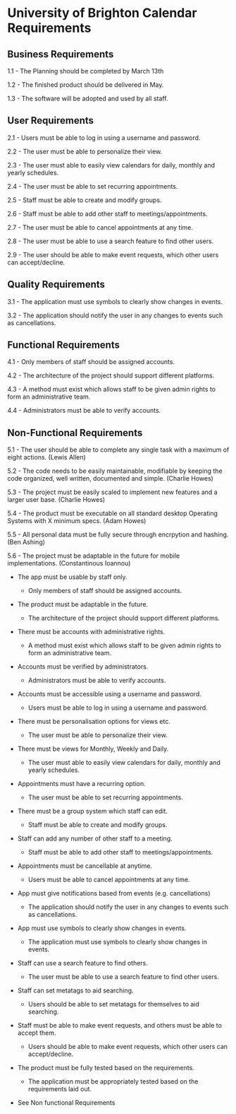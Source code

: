# University of Brighton Calendar Requirements

## Business Requirements

1.1 - The Planning should be completed by March 13th

1.2 - The finished product should be delivered in May.

1.3 - The software will be adopted and used by all staff.

## User Requirements

2.1 - Users must be able to log in using a username and password.

2.2 - The user must be able to personalize their view.

2.3 - The user must able to easily view calendars for daily, monthly and yearly schedules.

2.4 - The user must be able to set recurring appointments.

2.5 - Staff must be able to create and modify groups.

2.6 - Staff must be able to add other staff to meetings/appointments.

2.7 - The user must be able to cancel appointments at any time.

2.8 - The user must be able to use a search feature to find other users.

2.9 - The user should be able to make event requests, which other users can accept/decline.

## Quality Requirements

3.1 - The application must use symbols to clearly show changes in events.

3.2 - The application should notify the user in any changes to events such as cancellations.

## Functional Requirements

4.1 - Only members of staff should be assigned accounts.

4.2 - The architecture of the project should support different platforms.

4.3 - A method must exist which allows staff to be given admin rights to form an administrative team.

4.4 - Administrators must be able to verify accounts.

## Non-Functional Requirements

5.1 - The user should be able to complete any single task with a maximum of eight actions. (Lewis Allen)

5.2 - The code needs to be easily maintainable, modifiable by keeping the code organized, well written, documented and simple. (Charlie Howes)

5.3 - The project must be easily scaled to implement new features and a larger user base. (Charlie Howes)

5.4 - The product must be executable on all standard desktop Operating Systems with X minimum specs. (Adam Howes)

5.5 - All personal data must be fully secure through encrpytion and hashing. (Ben Ashing)

5.6 - The project must be adaptable in the future for mobile implementations. (Constantinous Ioannou)

- The app must be usable by staff only.
  - Only members of staff should be assigned accounts.

- The product must be adaptable in the future.
  - The architecture of the project should support different platforms.

- There must be accounts with administrative rights.
  - A method must exist which allows staff to be given admin rights to form an administrative team.

- Accounts must be verified by administrators.
  - Administrators must be able to verify accounts.

- Accounts must be accessible using a username and password.
  - Users must be able to log in using a username and password.

- There must be personalisation options for views etc. 
  - The user must be able to personalize their view.

- There must be views for Monthly, Weekly and Daily.
  - The user must able to easily view calendars for daily, monthly and yearly schedules.

- Appointments must have a recurring option.
  - The user must be able to set recurring appointments.

- There must be a group system which staff can edit.
  - Staff must be able to create and modify groups.

- Staff can add any number of other staff to a meeting.
  - Staff must be able to add other staff to meetings/appointments.

- Appointments must be cancellable at anytime. 
  - Users must be able to cancel appointments at any time.

- App must give notifications based from events (e.g. cancellations)
  - The application should notify the user in any changes to events such as cancellations.

- App must use symbols to clearly show changes in events.
  - The application must use symbols to clearly show changes in events.

- Staff can use a search feature to find others.
  - The user must be able to use a search feature to find other users.

- Staff can set metatags to aid searching.
  - Users should be able to set metatags for themselves to aid searching.

- Staff must be able to make event requests, and others must be able to accept them.
  - Users should be able to make event requests, which other users can accept/decline.

- The product must be fully tested based on the requirements.
  - The application must be appropriately tested based on the requirements laid out.

- See Non functional Requirements
